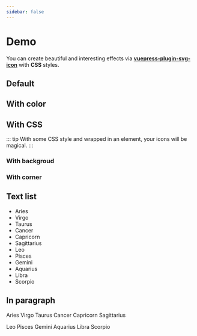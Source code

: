 ```yaml
---
sidebar: false
---
```


# Demo

You can create beautiful and interesting effects via __[vuepress-plugin-svg-icon](https://github.com/ntnyq/vuepress-plugin-svg-icons)__ with __CSS__ styles.

## Default

<vp-icon-demo color="gray" />

## With color

<vp-icon-demo />

## With CSS

::: tip
With some CSS style and wrapped in an element, your icons will be magical.
:::

### With backgroud

<vp-icon-demo bgc />

### With corner

<vp-icon-demo round bgc />

## Text list

- <v-i name="bai-yang" /> Aries
- <v-i name="chu-nv" /> Virgo
- <v-i name="jin-niu" /> Taurus
- <v-i name="ju-xie" /> Cancer
- <v-i name="mo-jie" /> Capricorn
- <v-i name="she-shou" /> Sagittarius
- <v-i name="shi-zi" /> Leo
- <v-i name="shuang-yu" /> Pisces
- <v-i name="shuang-zi" /> Gemini
- <v-i name="shui-ping" /> Aquarius
- <v-i name="tian-cheng" /> Libra
- <v-i name="tian-xie" /> Scorpio

## In paragraph

<p>
 <v-i name="bai-yang" /> Aries <v-i name="chu-nv" /> Virgo <v-i name="jin-niu" /> Taurus <v-i name="ju-xie" /> Cancer <v-i name="mo-jie" /> Capricorn <v-i name="she-shou" /> Sagittarius
</p>
<p>
 <v-i name="shi-zi" /> Leo <v-i name="shuang-yu" /> Pisces <v-i name="shuang-zi" /> Gemini <v-i name="shui-ping" /> Aquarius <v-i name="tian-cheng" /> Libra <v-i name="tian-xie" /> Scorpio
</p>
